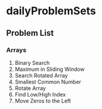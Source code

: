 # dailyProblemSets

## Problem List
### Arrays
1) Binary Search
2) Maximum in Sliding Window
3) Search Rotated Array
4) Smallest Common Number
5) Rotate Array
6) Find Low/High Index
7) Move Zeros to the Left
